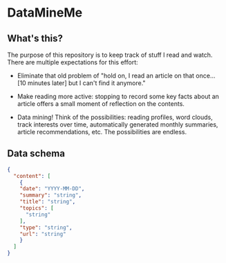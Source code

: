 # DataMineMe

## What's this?

The purpose of this repository is to keep track of stuff I read and watch. There
are multiple expectations for this effort:

* Eliminate that old problem of "hold on, I read an article on that once... [10
  minutes later] but I can't find it anymore."

* Make reading more active: stopping to record some key facts about an article
  offers a small moment of reflection on the contents.

* Data mining! Think of the possibilities: reading profiles, word clouds, track
  interests over time, automatically generated monthly summaries, article
  recommendations, etc. The possibilities are endless.

## Data schema

```json
{
  "content": [
    {
    "date": "YYYY-MM-DD",
    "summary": "string",
    "title": "string",
    "topics": [
      "string"
    ],
    "type": "string",
    "url": "string"
    }
  ]
}
```
